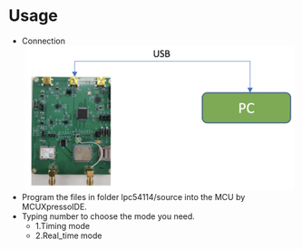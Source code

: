 # Usage
* Connection
![FAILED](../figures/CONNECTION.JPEG)
* Program the files in folder lpc54114/source into the MCU by MCUXpressoIDE.
* Typing number to choose the mode you need.
  * 1.Timing mode
  * 2.Real_time mode

